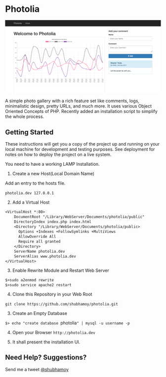 # Photolia
![Photolia Screenshot](screenshot.png)

A simple photo gallery with a rich feature set like comments, logs, minimalistic design, pretty URLs, and much more. It uses various Object Oriented Concepts of PHP. Recently added an installation script to simplify the whole process.

## Getting Started

These instructions will get you a copy of the project up and running on your local machine for development and testing purposes. See deployment for notes on how to deploy the project on a live system.

You need to have a working LAMP Installation. 

1. Create a new Host(Local Domain Name)

Add an entry to the hosts file.

`photolia.dev 127.0.0.1`

2. Add a Virtual Host

```
<VirtualHost *:80>
    DocumentRoot "/Library/WebServer/Documents/photolia/public"
    DirectoryIndex index.php index.html
    <Directory "/Library/WebServer/Documents/photolia/public>
      Options +Indexes +FollowSymlinks +MultiViews
      AllowOverride All
      Require all granted
    </Directory>
    ServerName photolia.dev
    ServerAlias www.photolia.dev
</VirtualHost>
```

3. Enable Rewrite Module and Restart Web Server

```
$>sudo a2enmod rewrite
$>sudo service apache2 restart
```

4. Clone this Repository in your Web Root

`git clone https://github.com/shubhamoy/photolia.git`

3. Create an Empty Database

`$> echo "create database `photolia`" | mysql -u username -p`

4. Open your Browser
`http://photolia.dev`

5. It shall present the installation UI.

## Need Help? Suggestions?

Send me a tweet [@shubhamoy](https://twitter.com/shubhamoy)